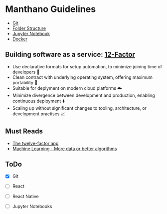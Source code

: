 # Manthano Guidelines

- [Git](/1_Git)
- [Folder Structure](/2_Folder-Structure)
- [Jupyter Notebook](/3_Juypter-Notebooks)
- [Docker](/4_Docker)

## Building software as a service: [12-Factor](https://12factor.net/)

 - Use declarative formats for setup automation, to minimize joining time of developers :runner:
 - Clean contract with underlying operating system, offering maximum portability :pencil:
 - Suitable for deplyment on modern cloud platforms :cloud:
 - Minimize divergence between development and production, enabling continuous deployment :arrow_down:
 - Scaling up without significant changes to tooling, architecture, or development practises :chart_with_upwards_trend:

## Must Reads

- [The twelve-factor app](https://12factor.net/)
- [Machine Learning - More data or better algorithms](https://www.kdnuggets.com/2015/06/machine-learning-more-data-better-algorithms.html)

## ToDo
- [x] Git
- [ ] React
- [ ] React Native
- [ ] Jupyter Notebooks

